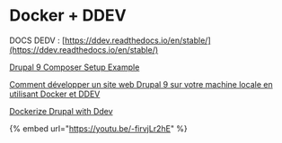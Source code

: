 # Docker + DDEV

DOCS DEDV : [https://ddev.readthedocs.io/en/stable/](https://ddev.readthedocs.io/en/stable/)

[Drupal 9 Composer Setup Example](https://ddev.readthedocs.io/en/stable/users/cli-usage/#drupal-9-quickstart)

[Comment développer un site web Drupal 9 sur votre machine locale en utilisant Docker et DDEV](https://www.digitalocean.com/community/tutorials/how-to-develop-a-drupal-9-website-on-your-local-machine-using-docker-and-ddev-fr)

[Dockerize Drupal with Ddev](https://jigarius.com/blog/drupal-with-ddev)

{% embed url="https://youtu.be/-firvjLr2hE" %}






